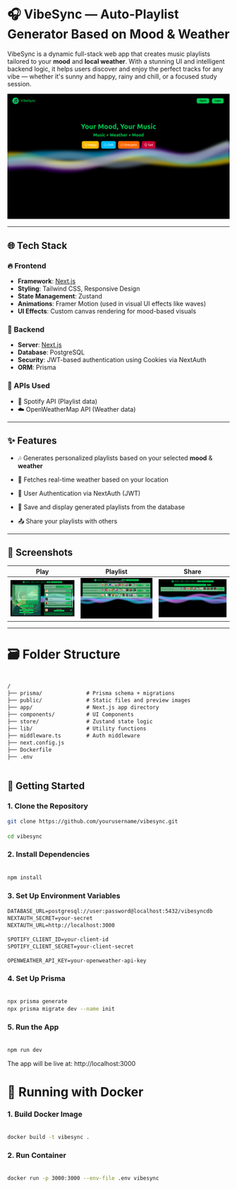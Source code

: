 # 🎧 VibeSync — Auto-Playlist Generator Based on Mood & Weather

VibeSync is a dynamic full-stack web app that creates music playlists tailored to your **mood** and **local weather**. With a stunning UI and intelligent backend logic, it helps users discover and enjoy the perfect tracks for any vibe — whether it's sunny and happy, rainy and chill, or a focused study session.

![VibeSync Preview](./public/Home.png) <!-- Replace with an actual image if available -->

---

## 🌐 Tech Stack

### 🔥 Frontend
- **Framework**: [Next.js](https://nextjs.org)
- **Styling**: Tailwind CSS, Responsive Design
- **State Management**: Zustand
- **Animations**: Framer Motion (used in visual UI effects like waves)
- **UI Effects**: Custom canvas rendering for mood-based visuals

### 🔧 Backend
- **Server**: [Next.js](https://nextjs.org)
- **Database**: PostgreSQL
- **Security**: JWT-based authentication using Cookies via NextAuth
- **ORM**: Prisma

### 🧠 APIs Used
- 🎵 Spotify API (Playlist data)
- ☁️ OpenWeatherMap API (Weather data)

---

## ✨ Features

- 🎶 Generates personalized playlists based on your selected **mood** & **weather**
- 📍 Fetches real-time weather based on your location
- 🔐 User Authentication via NextAuth (JWT)
- 💾 Save and display generated playlists from the database

- 📤 Share your playlists with others

---

## 📸 Screenshots

| Play | Playlist | Share |
|----------|-------------|----------|
| ![Play](./public/Play.png) | ![Playlist](./public/Playlist.png) | ![Share](./public/Share.png)|

---

# 🗃️ Folder Structure

```

/
├── prisma/              # Prisma schema + migrations
├── public/              # Static files and preview images
├── app/                 # Next.js app directory
├── components/          # UI Components
├── store/               # Zustand state logic
├── lib/                 # Utility functions
├── middleware.ts        # Auth middleware
├── next.config.js
├── Dockerfile
├── .env


```


## 🚀 Getting Started

### 1. Clone the Repository

```bash
git clone https://github.com/yourusername/vibesync.git

cd vibesync

```

### 2. Install Dependencies

```bash

npm install

```

### 3. Set Up Environment Variables


 ```dotenv
DATABASE_URL=postgresql://user:password@localhost:5432/vibesyncdb
NEXTAUTH_SECRET=your-secret
NEXTAUTH_URL=http://localhost:3000

SPOTIFY_CLIENT_ID=your-client-id
SPOTIFY_CLIENT_SECRET=your-client-secret

OPENWEATHER_API_KEY=your-openweather-api-key

```
### 4. Set Up Prisma

```bash

npx prisma generate
npx prisma migrate dev --name init

```

### 5. Run the App

```bash

npm run dev

```


The app will be live at: http://localhost:3000


# 🐳 Running with Docker

### 1. Build Docker Image

```bash

docker build -t vibesync .

```

### 2. Run Container

```bash

docker run -p 3000:3000 --env-file .env vibesync

```

